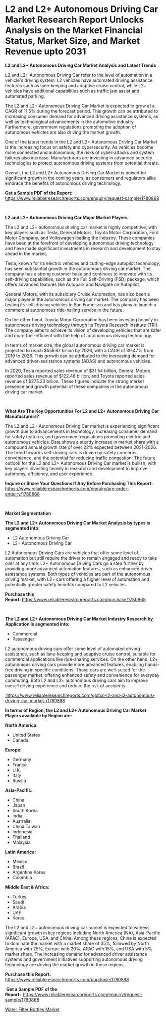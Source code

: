 <p><h1>L2 and L2+ Autonomous Driving Car Market Research Report Unlocks Analysis on the Market Financial Status, Market Size, and Market Revenue upto 2031</h1></p><p><strong>L2 and L2+ Autonomous Driving Car Market Analysis and Latest Trends</strong></p>
<p><p>L2 and L2+ Autonomous Driving Car refer to the level of automation in a vehicle's driving system. L2 vehicles have automated driving assistance features such as lane-keeping and adaptive cruise control, while L2+ vehicles have additional capabilities such as traffic jam assist and automated parking.</p><p>The L2 and L2+ Autonomous Driving Car Market is expected to grow at a CAGR of 11.5% during the forecast period. This growth can be attributed to increasing consumer demand for advanced driving assistance systems, as well as technological advancements in the automotive industry. Furthermore, government regulations promoting the adoption of autonomous vehicles are also driving the market growth.</p><p>One of the latest trends in the L2 and L2+ Autonomous Driving Car Market is the increasing focus on safety and cybersecurity. As vehicles become more connected and autonomous, the risks of cyber-attacks and system failures also increase. Manufacturers are investing in advanced security technologies to protect autonomous driving systems from potential threats.</p><p>Overall, the L2 and L2+ Autonomous Driving Car Market is poised for significant growth in the coming years, as consumers and regulators alike embrace the benefits of autonomous driving technology.</p></p>
<p><strong>Get a Sample PDF of the Report:&nbsp;</strong> <a href="https://www.reliableresearchreports.com/enquiry/request-sample/1780868">https://www.reliableresearchreports.com/enquiry/request-sample/1780868</a></p>
<p>&nbsp;</p>
<p><strong>L2 and L2+ Autonomous Driving Car Major Market Players</strong></p>
<p><p>The L2 and L2+ autonomous driving car market is highly competitive, with key players such as Tesla, General Motors, Toyota Motor Corporation, Ford Motor Company, and Volkswagen leading the industry. These companies have been at the forefront of developing autonomous driving technology and have made significant investments in research and development to stay ahead in the market.</p><p>Tesla, known for its electric vehicles and cutting-edge autopilot technology, has seen substantial growth in the autonomous driving car market. The company has a strong customer base and continues to innovate with its self-driving capabilities, such as the Full Self-Driving (FSD) package, which offers advanced features like Autopark and Navigate on Autopilot.</p><p>General Motors, with its subsidiary Cruise Automation, has also been a major player in the autonomous driving car market. The company has been testing its self-driving vehicles in San Francisco and has plans to launch a commercial autonomous ride-hailing service in the future.</p><p>On the other hand, Toyota Motor Corporation has been investing heavily in autonomous driving technology through its Toyota Research Institute (TRI). The company aims to achieve its vision of developing vehicles that are safer and more fuel-efficient with the help of autonomous driving technology.</p><p>In terms of market size, the global autonomous driving car market is projected to reach $556.67 billion by 2026, with a CAGR of 39.47% from 2019 to 2026. This growth can be attributed to the increasing demand for advanced driver-assistance systems (ADAS) and autonomous vehicles.</p><p>In 2020, Tesla reported sales revenue of $31.54 billion, General Motors reported sales revenue of $122.48 billion, and Toyota reported sales revenue of $275.23 billion. These figures indicate the strong market presence and growth potential of these companies in the autonomous driving car market.</p></p>
<p>&nbsp;</p>
<p><strong>What Are The Key Opportunities For L2 and L2+ Autonomous Driving Car Manufacturers?</strong></p>
<p><p>The L2 and L2+ Autonomous Driving Car market is experiencing significant growth due to advancements in technology, increasing consumer demand for safety features, and government regulations promoting electric and autonomous vehicles. Data shows a steady increase in market share with a compound annual growth rate of over 22% expected between 2021-2026. The trend towards self-driving cars is driven by safety concerns, convenience, and the potential for reducing traffic congestion. The future outlook for the L2 and L2+ Autonomous Driving Car market is bullish, with key players investing heavily in research and development to improve autonomy, efficiency, and user experience.</p></p>
<p><strong>Inquire or Share Your Questions If Any Before Purchasing This Report:</strong> <a href="https://www.reliableresearchreports.com/enquiry/pre-order-enquiry/1780868">https://www.reliableresearchreports.com/enquiry/pre-order-enquiry/1780868</a></p>
<p>&nbsp;</p>
<p><strong>Market Segmentation</strong></p>
<p><strong>The L2 and L2+ Autonomous Driving Car Market Analysis by types is segmented into:</strong></p>
<p><ul><li>L2 Autonomous Driving Car</li><li>L2+ Autonomous Driving Car</li></ul></p>
<p><p>L2 Autonomous Driving Cars are vehicles that offer some level of automation but still require the driver to remain engaged and ready to take over at any time. L2+ Autonomous Driving Cars go a step further by providing more advanced automation features, such as enhanced driver assistance systems. Both types of vehicles are part of the autonomous driving market, with L2+ cars offering a higher level of automation and potentially greater safety benefits compared to L2 vehicles.</p></p>
<p><strong>Purchase this Report:&nbsp;</strong><a href="https://www.reliableresearchreports.com/purchase/1780868">https://www.reliableresearchreports.com/purchase/1780868</a></p>
<p>&nbsp;</p>
<p><strong>The L2 and L2+ Autonomous Driving Car Market Industry Research by Application is segmented into:</strong></p>
<p><ul><li>Commercial</li><li>Passenger</li></ul></p>
<p><p>L2 autonomous driving cars offer some level of automated driving assistance, such as lane-keeping and adaptive cruise control, suitable for commercial applications like ride-sharing services. On the other hand, L2+ autonomous driving cars provide more advanced features, enabling hands-free driving in specific conditions. These cars are well-suited for the passenger market, offering enhanced safety and convenience for everyday commuting. Both L2 and L2+ autonomous driving cars aim to improve overall driving experience and reduce the risk of accidents.</p></p>
<p><a href="https://www.reliableresearchreports.com/global-l2-and-l2-autonomous-driving-car-market-r1780868">&nbsp;https://www.reliableresearchreports.com/global-l2-and-l2-autonomous-driving-car-market-r1780868</a></p>
<p><strong>In terms of Region, the L2 and L2+ Autonomous Driving Car Market Players available by Region are:</strong></p>
<p>
    <p> <strong> North America: </strong>
        <ul>
            <li>United States</li>
            <li>Canada</li>
        </ul>
        </p> 
    <p> <strong> Europe: </strong>
        <ul>
            <li>Germany</li>
            <li>France</li>
            <li>U.K.</li>
            <li>Italy</li>
            <li>Russia</li>
        </ul>
        </p> 
    <p> <strong> Asia-Pacific: </strong>
        <ul>
            <li>China</li>
            <li>Japan</li>
            <li>South Korea</li>
            <li>India</li>
            <li>Australia</li>
            <li>China Taiwan</li>
            <li>Indonesia</li>
            <li>Thailand</li>
            <li>Malaysia</li>
        </ul>
        </p> 
    <p> <strong> Latin America: </strong>
        <ul>
            <li>Mexico</li>
            <li>Brazil</li>
            <li>Argentina Korea</li>
            <li>Colombia</li>
        </ul>
        </p> 
    <p> <strong> Middle East & Africa: </strong>
        <ul>
            <li>Turkey</li>
            <li>Saudi</li>
            <li>Arabia</li>
            <li>UAE</li>
            <li>Korea</li>
        </ul>
    </p>
    </p>
<p><p>The L2 and L2+ autonomous driving car market is expected to witness significant growth in key regions including North America (NA), Asia-Pacific (APAC), Europe, USA, and China. Among these regions, China is expected to dominate the market with a market share of 35%, followed by North America with 25%, Europe with 20%, APAC with 15%, and USA with 5% market share. The increasing demand for advanced driver assistance systems and government initiatives supporting autonomous driving technology are driving the market growth in these regions.</p></p>
<p><strong>Purchase this Report: </strong><a href="https://www.reliableresearchreports.com/purchase/1780868">https://www.reliableresearchreports.com/purchase/1780868</a></p>
<p>&nbsp;<strong>Get a Sample PDF of the Report:&nbsp;&nbsp;</strong><a href="https://www.reliableresearchreports.com/enquiry/request-sample/1780868">https://www.reliableresearchreports.com/enquiry/request-sample/1780868</a></p>
<p><strong></strong></p>
<p><p><a href="https://github.com/IzaiahBartell/Market-Research-Report-List-2/blob/main/water-filter-bottles-market.md">Water Filter Bottles Market</a></p></p>